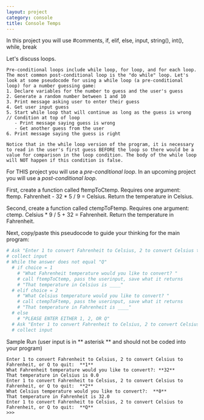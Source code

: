 ```yaml
---
layout: project
category: console
title: Console Temps
---
```

In this project you will use #comments, if, elif, else, input, string(), int(), while, break

Let's discuss loops.
```
Pre-conditional loops include while loop, for loop, and for each loop. The most common post-conditional loop is the "do while" loop. Let's look at some pseudocode for using a while loop (a pre-conditional loop) for a number guessing game:
1. Declare variables for the number to guess and the user's guess
2. Generate a random number between 1 and 10
3. Print message asking user to enter their guess
4. Get user input guess
5. Start while loop that will continue as long as the guess is wrong // Condition at top of loop
   - Print message saying guess is wrong
   - Get another guess from the user
6. Print message saying the guess is right

Notice that in the while loop version of the program, it is necessary to read in the user's first guess BEFORE the loop so there would be a value for comparison in the loop condition. The body of the while loop will NOT happen if this condition is false.
```

For THIS project you will use a *pre-conditional loop*. In an upcoming project you will use a *post-conditional loop*.

First, create a function called ftempToCtemp. Requires one argument: ftemp. Fahrenheit - 32 * 5 / 9 = Celsius. Return the temperature in Celsius.

Second, create a function called ctempToFtemp. Requires one argument: ctemp. Celsius * 9 / 5 + 32 = Fahrenheit. Return the temperature in Fahrenheit.

Next, copy/paste this pseudocode to guide your thinking for the main program:

```python
# Ask "Enter 1 to convert Fahrenheit to Celsius, 2 to convert Celsius to Fahrenheit, or  Q to Quit: "
# collect input
# While the answer does not equal "Q"
  # if choice = 1
    # "What Fahrenheit temperature would you like to convert? "
    # call ftempToCtemp, pass the userinput, save what it returns
    # "That temperature in Celsius is ____"
  # elif choice = 2
    # "What Celsius temperature would you like to convert? "
    # call ctempToFtemp, pass the userinput, save what it returns
    # "That temperature in Fahrenheit is ____"
  # else
    # "PLEASE ENTER EITHER 1, 2, OR Q"
  # Ask "Enter 1 to convert Fahrenheit to Celsius, 2 to convert Celsius to Fahrenheit, or  Q to Quit: "
  # collect input
```


Sample Run (user input is in ** asterisk ** and should not be coded into your program)
```
Enter 1 to convert Fahrenheit to Celsius, 2 to convert Celsius to Fahrenheit, or Q to quit:  **1**
What Fahrenheit temperature would you like to convert?: **32**
That temperature in Celsius is 0.0
Enter 1 to convert Fahrenheit to Celsius, 2 to convert Celsius to Fahrenheit, or Q to quit:  **2**
What Celsius temperature would you like to convert?:  **0**
That temperature in Fahrenheit is 32.0
Enter 1 to convert Fahrenheit to Celsius, 2 to convert Celsius to Fahrenheit, or Q to quit:  **Q**
>>>
```

